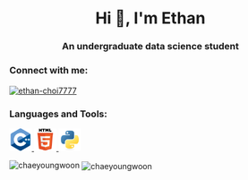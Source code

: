 <h1 align="center">Hi 👋, I'm Ethan</h1>
<h3 align="center">An undergraduate data science student</h3>

<h3 align="left">Connect with me:</h3>
<p align="left">
<a href="https://linkedin.com/in/ethan-choi7777" target="blank"><img align="center" src="https://raw.githubusercontent.com/rahuldkjain/github-profile-readme-generator/master/src/images/icons/Social/linked-in-alt.svg" alt="ethan-choi7777" height="30" width="40" /></a>
</p>

<h3 align="left">Languages and Tools:</h3>
<p align="left"> <a href="https://www.w3schools.com/cpp/" target="_blank" rel="noreferrer"> <img src="https://raw.githubusercontent.com/devicons/devicon/master/icons/cplusplus/cplusplus-original.svg" alt="cplusplus" width="40" height="40"/> </a> <a href="https://www.w3.org/html/" target="_blank" rel="noreferrer"> <img src="https://raw.githubusercontent.com/devicons/devicon/master/icons/html5/html5-original-wordmark.svg" alt="html5" width="40" height="40"/> </a> <a href="https://www.python.org" target="_blank" rel="noreferrer"> <img src="https://raw.githubusercontent.com/devicons/devicon/master/icons/python/python-original.svg" alt="python" width="40" height="40"/> </a> </p>

<p><img align="left" src="https://github-readme-stats.vercel.app/api/top-langs?username=chaeyoungwoon&show_icons=true&locale=en&layout=compact" alt="chaeyoungwoon" /></p>

<p>&nbsp;<img align="center" src="https://github-readme-stats.vercel.app/api?username=chaeyoungwoon&show_icons=true&locale=en" alt="chaeyoungwoon" /></p>
